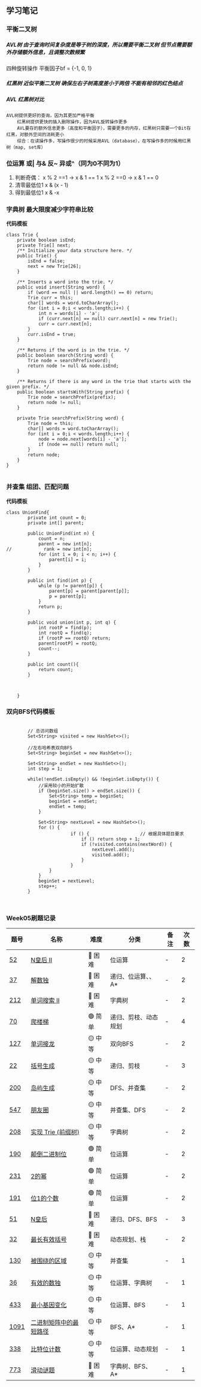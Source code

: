 ## 学习笔记

### 平衡二叉树
##### AVL树 由于查询时间复杂度是等于树的深度，所以需要平衡二叉树 但节点需要额外存储额外信息，且调整次数频繁
四种旋转操作 平衡因子bf = {-1, 0, 1}

##### 红黑树 近似平衡二叉树 确保左右子树高度差小于两倍 不能有相邻的红色结点

##### AVL 红黑树对比
    AVL树提供更好的查询，因为其更加严格平衡
		红黑树提供更快的插入删除操作，因为AVL旋转操作更多
		AVL要存的额外信息更多（高度和平衡因子），需要更多的内存，红黑树只需要一个Bit存红黑，对额外空间的消耗更小
		综合：在读操作多，写操作很少的时候采用AVL（database），在写操作多的时候用红黑树（map, set库）

### 位运算 或| 与& 反~ 异或^（同为0不同为1）

1. 判断奇偶：
  x % 2 ==1 -> x & 1 == 1
  x % 2 ==0 -> x & 1 == 0
2. 清零最低位1
  x & (x - 1)
3. 得到最低位1
  x & -x

### 字典树 最大限度减少字符串比较

**代码模板**


```
class Trie {
    private boolean isEnd;
    private Trie[] next;
    /** Initialize your data structure here. */
    public Trie() {
        isEnd = false;
        next = new Trie[26];
    }
    
    /** Inserts a word into the trie. */
    public void insert(String word) {
        if (word == null || word.length() == 0) return;
        Trie curr = this;
        char[] words = word.toCharArray();
        for (int i = 0;i < words.length;i++) {
            int n = words[i] - 'a';
            if (curr.next[n] == null) curr.next[n] = new Trie();
            curr = curr.next[n];
        }
        curr.isEnd = true;
    }
    
    /** Returns if the word is in the trie. */
    public boolean search(String word) {
        Trie node = searchPrefix(word);
        return node != null && node.isEnd;
    }
    
    /** Returns if there is any word in the trie that starts with the given prefix. */
    public boolean startsWith(String prefix) {
        Trie node = searchPrefix(prefix);
        return node != null;
    }

    private Trie searchPrefix(String word) {
        Trie node = this;
        char[] words = word.toCharArray();
        for (int i = 0;i < words.length;i++) {
            node = node.next[words[i] - 'a'];
            if (node == null) return null;
        }
        return node;
    }
}


```
### 并查集 组团、匹配问题

**代码模板**


```
class UnionFind{
        private int count = 0;
        private int[] parent;

        public UnionFind(int n) {
            count = n;
            parent = new int[n];
//            rank = new int[n];
            for (int i = 0; i < n; i++) {
                parent[i] = i;
            }
        }

        public int find(int p) {
            while (p != parent[p]) {
                parent[p] = parent[parent[p]];
                p = parent[p];
            }
            return p;
        }

        public void union(int p, int q) {
            int rootP = find(p);
            int rootQ = find(q);
            if (rootP == rootQ) return;
            parent[rootP] = rootQ;
            count--;
        }

        public int count(){
            return count;
        }



    }

```

### 双向BFS代码模板


```

        // 总访问数组
        Set<String> visited = new HashSet<>();
        
        //左右哈希表双向BFS
        Set<String> beginSet = new HashSet<>();

        Set<String> endSet = new HashSet<>();
        int step = 1;
        
        while(!endSet.isEmpty() && !beginSet.isEmpty()) {
            //采用较小的开始扩散
            if (beginSet.size() > endSet.size()) {
                Set<String> temp = beginSet;
                beginSet = endSet;
                endSet = temp;
            }

            Set<String> nextLevel = new HashSet<>();
            for () {
                        if () {                   // 根据具体题目要求
                            if () return step + 1; 
                            if (!visited.contains(nextWord)) {
                                nextLevel.add();
                                visited.add();
                            }
                        }  
                }
            }
            beginSet = nextLevel;
            step++;
        }



```




### Week05刷题记录


| 题号                                                                                                                  | 名称                                                                            | 难度     | 分类         | 备注   | 次数    |
| ------------------------------------------------------------------------------------------------------------------- | ----------------------------------------------------------------------------- | ------ | ---------- | ---- | ---- |
| [52](https://leetcode-cn.com/problems/n-queens-ii/) | [N皇后 II](https://leetcode-cn.com/problems/n-queens-ii/) | 🔴️ 困难  | 位运算  | -   |  2  |
| [37](https://leetcode-cn.com/problems/sudoku-solver/) | [解数独](https://leetcode-cn.com/problems/sudoku-solver/) | 🔴️ 困难  | 递归、位运算、、A*  | -   |  2  |
| [212](https://leetcode-cn.com/problems/word-search-ii/) | [单词搜索 II](https://leetcode-cn.com/problems/word-search-ii/) | 🔴️ 困难  | 字典树  | -   |  2  |
| [70](https://leetcode-cn.com/problems/climbing-stairs/) | [爬楼梯](https://leetcode-cn.com/problems/climbing-stairs/) | 🟢 简单  | 递归、剪枝、动态规划  | -   |  4  |
| [127](https://leetcode-cn.com/problems/word-ladder/) | [单词接龙](https://leetcode-cn.com/problems/word-ladder/) | 🟡 中等  | 双向BFS  | -   |  2  |
| [22](https://leetcode-cn.com/problems/generate-parentheses/) | [括号生成](https://leetcode-cn.com/problems/generate-parentheses/) | 🟡 中等  | 递归、剪枝  | -   |  3  |
| [200](https://leetcode-cn.com/problems/number-of-islands/) | [岛屿生成](https://leetcode-cn.com/problems/number-of-islands/) | 🟡 中等  | DFS、并查集  | -   |  2  |
| [547](https://leetcode-cn.com/problems/friend-circles/) | [朋友圈](https://leetcode-cn.com/problems/friend-circles/) | 🟡 中等  | 并查集、DFS  | -   |  2  |
| [208](https://leetcode-cn.com/problems/implement-trie-prefix-tree/) | [实现 Trie (前缀树)](https://leetcode-cn.com/problems/implement-trie-prefix-tree/) | 🟡 中等  | 字典树  | -   |  2  |
| [190](https://leetcode-cn.com/problems/reverse-bits/) | [颠倒二进制位](https://leetcode-cn.com/problems/reverse-bits/) | 🟢 简单  | 位运算  | -   |  2  |
| [231](https://leetcode-cn.com/problems/power-of-two/) | [2的幂](https://leetcode-cn.com/problems/power-of-two/) | 🟢 简单  | 位运算  | -   |  2  |
| [191](https://leetcode-cn.com/problems/number-of-1-bits/) | [位1的个数](https://leetcode-cn.com/problems/number-of-1-bits/) | 🟢 简单  | 位运算  | -   | 2  |
| [51](https://leetcode-cn.com/problems/n-queens/) | [N皇后](https://leetcode-cn.com/problems/n-queens/) | 🔴️ 困难  | 递归、DFS、BFS  | -   |  3  |
| [32](https://leetcode-cn.com/problems/longest-valid-parentheses/) | [最长有效括号](https://leetcode-cn.com/problems/longest-valid-parentheses/) | 🔴️ 困难  | 动态规划、栈  | -   |  2  |
| [130](https://leetcode-cn.com/problems/surrounded-regions/) | [被围绕的区域](https://leetcode-cn.com/problems/surrounded-regions/) | 🟡 中等  | 并查集  | -   |  1  |
| [36](https://leetcode-cn.com/problems/valid-sudoku/) | [有效的数独](https://leetcode-cn.com/problems/valid-sudoku/) | 🟡 中等  | 位运算、字典树  | -   |  1  |
| [433](https://leetcode-cn.com/problems/minimum-genetic-mutation/) | [最小基因变化](https://leetcode-cn.com/problems/minimum-genetic-mutation/) | 🟡 中等  | 位运算、BFS  | -   |  1  |
| [1091](https://leetcode-cn.com/problems/shortest-path-in-binary-matrix/) | [二进制矩阵中的最短路径](https://leetcode-cn.com/problems/shortest-path-in-binary-matrix/) | 🟡 中等  | BFS、A*  | -   |  1  |
| [338](https://leetcode-cn.com/problems/counting-bits/) | [比特位计数](https://leetcode-cn.com/problems/counting-bits/) | 🟡 中等  | 位运算、动态规划  | -   |  1  |
| [773](https://leetcode-cn.com/problems/sliding-puzzle/) | [滑动谜题](https://leetcode-cn.com/problems/sliding-puzzle/) | 🔴️ 困难  | 字典树、BFS、A* | -   |  1  |
